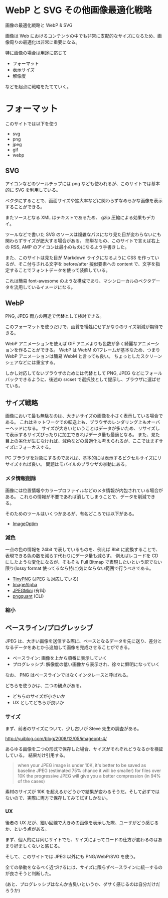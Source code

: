 # WebP と SVG その他画像最適化戦略

画像の最適化戦略と WebP & SVG

画像は Web におけるコンテンツの中でも非常に支配的なサイズになるため、画像周りの最適化は非常に重要になる。

特に画像の場合は用途に応じて

- フォーマット
- 表示サイズ
- 解像度

などを起点に戦略をたてていく。

# フォーマット

このサイトでは以下を使う

- svg
- png
- jpeg
- gif
- webp

## SVG

アイコンなどのツールチップには  png なども使われるが、このサイトでは基本的に SVG を利用している。

ベクタにすることで、画面サイズや拡大率などに関わらずなめらかな画像を表示することができる。

またソースとなる XML はテキストであるため、 gzip 圧縮による効果もデカイ。

ツールなどで書いた SVG のソースは複雑なパスになり見た目が変わらないにも関わらずサイズが肥大する場合がある。
簡単なもの、このサイトで言えば右上の RSS, AMP のアイコンは最小のものになるよう手書きした。

また、このサイトは見た目が Markdown ライクになるように CSS を作っているが、そこ付与される文字を before/after 擬似要素への content で、文字を指定することでフォントデータを使って装飾している。

これは簡易 font-awesome のような構成であり、マシンローカルのベクタデータを流用しているイメージになる。

## WebP

PNG, JPEG 両方の用途で代替として検討できる。

このフォーマットを使うだけで、画質を犠牲にせずかなりのサイズ削減が期待できる。

WebP アニメーションを使えば GIF アニメよりも色数が多く綺麗なアニメーションを作ることができる。
WebP は WebM の1フレームが基本なため、つまり WebP アニメーションは簡易 WebM と言っても良い。
ちょっとしたスクリーンシェアなどには重宝する。

しかし対応してないブラウザのためには代替として PNG, JPEG などにフォールバックできるように、後述の srcset で選択肢として提示し、ブラウザに選ばせている。

## サイズ戦略

画像において最も無駄なのは、大きいサイズの画像を小さく表示している場合である。
これはネットワークでの転送上も、ブラウザのレンダリング上もオーバーヘッドになる。
サイズが大きいということはデータが多いため、リサイズして表示するサイズぴったりに加工できればデータ量も最適となる。
また、見た目上の劣化が生じなければ、減色などの最適化も考えられるが、ここではまずサイズにフォーカスする。


PC ブラウザを対象にするのであれば、基本的には表示するピクセルサイズにリサイズすれば良い。
問題はモバイルのブラウザの挙動にある。


### メタ情報削除

画像には位置情報やカラープロファイルなどのメタ情報が内包されている場合がある。
これらの情報が不要であれば消してしまうことで、データを削減できる。

そのためのツールはいくつかあるが、有名どころでは以下がある。

- [ImageOptim](https://imageoptim.com)


### 減色

一点の色の情報を 24bit で表しているものを、例えば 8bit に変換することで、表現できる色の数を減らす代わりにデータ量も減らす。
例えばレコードを CD にしたような変化になるが、そもそも Full Bitmap で表現したいという訳でない限り(lossy format 使ってるなら特に)気にならない範囲で行うべきである。

- [TinyPNG](https://tinypng.com/) (JPEG も対応している)
- [ImageAlpha](https://pngmini.com/)
- [JPEGMini](http://www.jpegmini.com/) (有料)
- [pngquant](http://pngquant.org/) (CLI)


### 縮小



## ベースライン/プログレッシブ

JPEG は、大きい画像を送信する際に、ベースとなるデータを先に送り、差分となるデータをあとから追加して画像を完成させることができる。

- ベースライン: 画像を上から順番に表示していく
- プログレッシブ: 解像度の低い画像から表示され、徐々に鮮明になっていく

なお、 PNG はベースラインではなくインタレースと呼ばれる。

どちらを使うかは、二つの観点がある。

- どちらのサイズが小さいか
- UX としてどちらが良いか


### サイズ

まず、前者のサイズについて、少し古いが Steve 先生の調査がある。

http://yuiblog.com/blog/2008/12/05/imageopt-4/

あらゆる画像を二つの形式で保存した場合、サイズがそれぞれどうなるかを検証している。
結果だけ引用する。

> when your JPEG image is under 10K, it's better to be saved as baseline JPEG (estimated 75% chance it will be smaller)
  for files over 10K the progressive JPEG will give you a better compression (in 94% of the cases)

素材のサイズが 10K を超えるかどうかで結果が変わるそうだ。そして必ずではないので、実際に両方で保存してみて試すしかない。

### UX

後者の UX だが、細い回線で大きめの画像を表示した際、ユーザがどう感じるか、という点がある。

まず、個人的には同じサイトでも、サイズによってロードの仕方が変わるのはあまり好ましくないと感じる。

そして、このサイトでは JPEG 以外にも PNG/WebP/SVG を使う。

全ての挙動をなるべく近づけるには、サイズに限らずベースラインに統一するのが良さそうと判断した。

(あと、プログレッシブはなんか古臭いというか、ダサく感じるのは自分だけだろうか)
